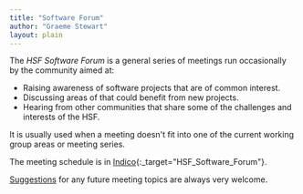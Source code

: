 ```yaml
---
title: "Software Forum"
author: "Graeme Stewart"
layout: plain
---
```


The _HSF Software Forum_ is a general series of meetings run occasionally by the
community aimed at:

- Raising awareness of software projects that are of common interest.
- Discussing areas of that could benefit from new projects.
- Hearing from other communities that share some of the challenges and interests
  of the HSF.

It is usually used when a meeting doesn't fit into one of the current working
group areas or meeting series.

The meeting schedule is in
[Indico](https://indico.cern.ch/category/10392/){:\_target="HSF_Software_Forum"}.

[Suggestions](mailto:hsf-coordination@googlegroups.com) for any future meeting
topics are always very welcome.
